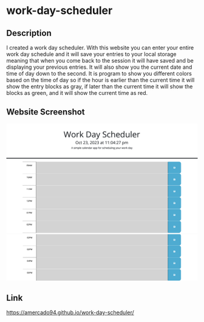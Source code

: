 # work-day-scheduler

## Description
I created a work day scheduler. With this website you can enter your entire work day schedule and it will save your entries to your local storage meaning that when you come back to the session it will have saved and be displaying your previous entries. It will also show you the current date and time of day down to the second. It is program to show you different colors based on the time of day so if the hour is earlier than the current time it will show the entry blocks as gray, if later than the current time it will show the blocks as green, and it will show the current time as red.

## Website Screenshot
![Screenshot of my webpage featuring the top half of my workday scheduler featuring the header, clock, and entry blocks from 9AM to 2PM.](<assets/images/work-day-scheduler-SS1.png>)
![Screenshot of my webpage featuring the bottom half of my workday scheduler featuring entry blocks from 2PM to 5PM.](<assets/images/work-day-scheduler-SS2.png>)

## Link
https://amercado94.github.io/work-day-scheduler/